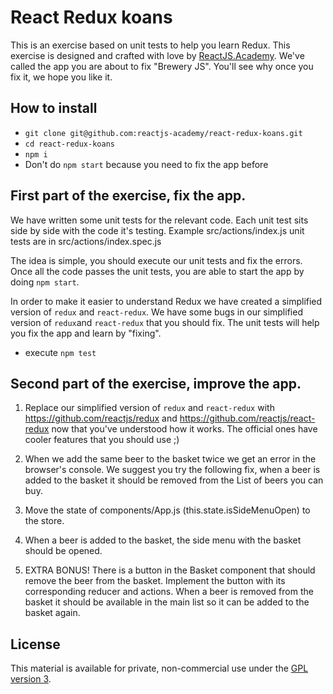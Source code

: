 React Redux koans
=========================

This is an exercise based on unit tests to help you learn Redux. This exercise is designed and crafted with love by <a href="http://reactjs.academy">ReactJS.Academy</a>. We've called the app you are about to fix "Brewery JS". You'll see why once you fix it, we hope you like it.

## How to install

- `git clone git@github.com:reactjs-academy/react-redux-koans.git`
- `cd react-redux-koans`
- `npm i`
- Don't do `npm start` because you need to fix the app before

## First part of the exercise, fix the app.

We have written some unit tests for the relevant code. Each unit test sits side by side with the code it's testing. Example src/actions/index.js unit tests are in src/actions/index.spec.js

The idea is simple, you should execute our unit tests and fix the errors. Once all the code passes the unit tests, you are able to start the app by doing `npm start`.

In order to make it easier to understand Redux we have created a simplified version of `redux` and `react-redux`. We have some bugs in our simplified version of `redux`and `react-redux` that you should fix. The unit tests will help you fix the app and learn by "fixing".

- execute `npm test`

## Second part of the exercise, improve the app.

1. Replace our simplified version of `redux` and `react-redux` with https://github.com/reactjs/redux and https://github.com/reactjs/react-redux now that you've understood how it works. The official ones have cooler features that you should use ;)

2. When we add the same beer to the basket twice we get an error in the browser's console. We suggest you try the following fix, when a beer is added to the basket it should be removed from the List of beers you can buy.

3. Move the state of components/App.js (this.state.isSideMenuOpen) to the store.

4. When a beer is added to the basket, the side menu with the basket should be opened.

5. EXTRA BONUS! There is a button in the Basket component that should remove the beer from the basket. Implement the button with its corresponding reducer and actions. When a beer is removed from the basket it should be available in the main list so it can be added to the basket again.

## License

This material is available for private, non-commercial use under the [GPL version 3](http://www.gnu.org/licenses/gpl-3.0-standalone.html).
